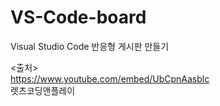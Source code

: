 # VS-Code-board
Visual Studio Code 반응형 게시판 만들기

<출처><br>
https://www.youtube.com/embed/UbCpnAasblc<br>
렛츠코딩앤플레이<br>
